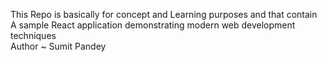 This Repo is basically for  concept and Learning purposes and that contain 
<br>
A sample React application demonstrating modern web development techniques
<br>
Author ~ Sumit Pandey

